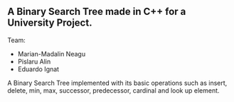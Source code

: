 
## A Binary Search Tree made in C++ for a University Project. 
Team:
- Marian-Madalin Neagu 
- Pislaru Alin 
- Eduardo Ignat 

A Binary Search Tree implemented with its basic operations such as insert, delete, min, max, successor, predecessor, cardinal and look up element.


